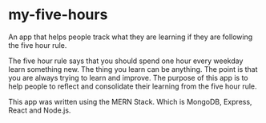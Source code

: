 # my-five-hours
An app that helps people track what they are learning if they are following the five hour rule.

The five hour rule says that you should spend one hour every weekday learn something new. The thing you learn can be anything. The point is that you are always trying to learn and improve. The purpose of this app is to help people to reflect and consolidate their learning from the five hour rule.

This app was written using the MERN Stack. Which is MongoDB, Express, React and Node.js.
